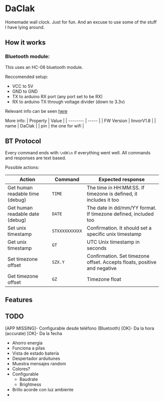 # DaClak

Homemade wall clock. Just for fun. And an excuse to use some of the stuff I have lying around.

## How it works

### Bluetooth module:
This uses an HC-06 bluetooth module.

Reccomended setup:
* VCC to 5V
* GND to GND
* TX to arduino RX port (any port set to be RX)
* RX to arduino TX through voltage divider (down to 3.3v)

Relevant info can be seen [here](http://www.martyncurrey.com/arduino-and-hc-06-zs-040/)

More info:
| Property | Value |
| -------- | ----- |
| FW Version | linvorV1.8 |
| name | DaClak |
| pin | the one for wifi |


## BT Protocol

Every command ends with `\nOK\n` if everything went well.
All commands and responses are text based.

Possible actions:

| Action | Command | Expected response |
| ------ | ------- | ----------------- |
| Get human readable time (debug) | `TIME` | The time in HH:MM:SS. If timezone is defined, it includes it too |
| Get human readable date (debug) | `DATE` | The date in dd/mm/YY format. If timezone defined, included too |
| Set unix timestamp | `STXXXXXXXXXX` | Confirmation. It should set a specific unix timestamp |
| Get unix timestamp | `GT` | UTC Unix timestamp in seconds |
| Set timezone offset | `SZX.Y` | Confirmation. Set timezone offset. Accepts floats, positive and negative |
| Get timezone offset | `GZ` | Timezone float |





## Features

## TODO
[APP MISSING]- Configurable desde teléfono (Bluetooth) 
[OK]- Da la hora (accurate)
[OK]- Da la fecha
- Ahorro energía
- Funciona a pilas
- Vista de estado batería
- Despertador arduitunes
- Muestra mensajes random
- Colores?
- Configurable
	* Baudrate
	* Brightness
- Brillo acorde con luz ambiente
- 